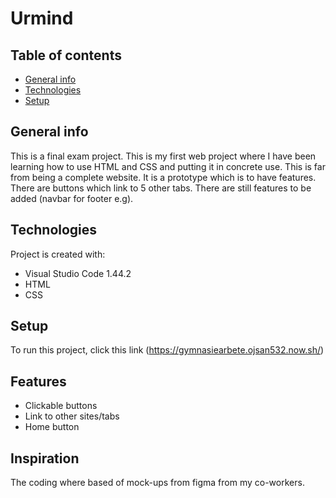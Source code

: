 # Urmind

## Table of contents
* [General info](#general-info)
* [Technologies](#technologies)
* [Setup](#setup)

## General info
This is a final exam project. This is my first web project where I have been learning how to use HTML and CSS and putting it in concrete use. This is far from being a complete website. It is a prototype which is to have features. There are buttons which link to 5 other tabs. There are still features to be added (navbar for footer e.g).

	
## Technologies
Project is created with:
* Visual Studio Code 1.44.2
* HTML
* CSS

	
## Setup
To run this project, click this link (https://gymnasiearbete.ojsan532.now.sh/)


## Features
* Clickable buttons
* Link to other sites/tabs
* Home button


## Inspiration
The coding where based of mock-ups from figma from my co-workers.